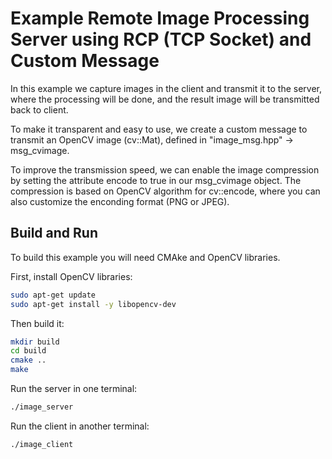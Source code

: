 # Example Remote Image Processing Server using RCP (TCP Socket) and Custom Message

In this example we capture images in the client and transmit it to the server, where the processing will be done, and the result image will be transmitted back to client.

To make it transparent and easy to use, we create a custom message
to transmit an OpenCV image (cv::Mat), defined in "image_msg.hpp" -> msg_cvimage.

To improve the transmission speed, we can enable the image compression
by setting the attribute encode to true in our msg_cvimage object. 
The compression is based on OpenCV algorithm for cv::encode, where you can also customize the enconding format (PNG or JPEG).


## Build and Run

To build this example you will need CMAke and OpenCV libraries.

First, install OpenCV libraries:
```bash
sudo apt-get update
sudo apt-get install -y libopencv-dev
```

Then build it:
```bash
mkdir build
cd build
cmake ..
make
```

Run the server in one terminal:
```bash
./image_server
```

Run the client in another terminal:

```bash
./image_client
```
